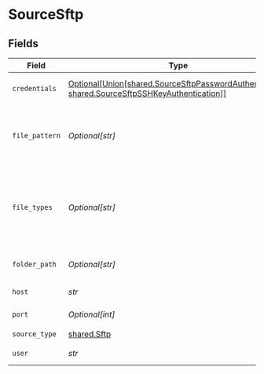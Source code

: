 # SourceSftp


## Fields

| Field                                                                                                                                                      | Type                                                                                                                                                       | Required                                                                                                                                                   | Description                                                                                                                                                | Example                                                                                                                                                    |
| ---------------------------------------------------------------------------------------------------------------------------------------------------------- | ---------------------------------------------------------------------------------------------------------------------------------------------------------- | ---------------------------------------------------------------------------------------------------------------------------------------------------------- | ---------------------------------------------------------------------------------------------------------------------------------------------------------- | ---------------------------------------------------------------------------------------------------------------------------------------------------------- |
| `credentials`                                                                                                                                              | [Optional[Union[shared.SourceSftpPasswordAuthentication, shared.SourceSftpSSHKeyAuthentication]]](../../models/shared/sourcesftpauthenticationwildcard.md) | :heavy_minus_sign:                                                                                                                                         | The server authentication method                                                                                                                           |                                                                                                                                                            |
| `file_pattern`                                                                                                                                             | *Optional[str]*                                                                                                                                            | :heavy_minus_sign:                                                                                                                                         | The regular expression to specify files for sync in a chosen Folder Path                                                                                   | log-([0-9]{4})([0-9]{2})([0-9]{2}) - This will filter files which  `log-yearmmdd`                                                                          |
| `file_types`                                                                                                                                               | *Optional[str]*                                                                                                                                            | :heavy_minus_sign:                                                                                                                                         | Coma separated file types. Currently only 'csv' and 'json' types are supported.                                                                            | csv,json                                                                                                                                                   |
| `folder_path`                                                                                                                                              | *Optional[str]*                                                                                                                                            | :heavy_minus_sign:                                                                                                                                         | The directory to search files for sync                                                                                                                     | /logs/2022                                                                                                                                                 |
| `host`                                                                                                                                                     | *str*                                                                                                                                                      | :heavy_check_mark:                                                                                                                                         | The server host address                                                                                                                                    | www.host.com                                                                                                                                               |
| `port`                                                                                                                                                     | *Optional[int]*                                                                                                                                            | :heavy_minus_sign:                                                                                                                                         | The server port                                                                                                                                            | 22                                                                                                                                                         |
| `source_type`                                                                                                                                              | [shared.Sftp](../../models/shared/sftp.md)                                                                                                                 | :heavy_check_mark:                                                                                                                                         | N/A                                                                                                                                                        |                                                                                                                                                            |
| `user`                                                                                                                                                     | *str*                                                                                                                                                      | :heavy_check_mark:                                                                                                                                         | The server user                                                                                                                                            |                                                                                                                                                            |